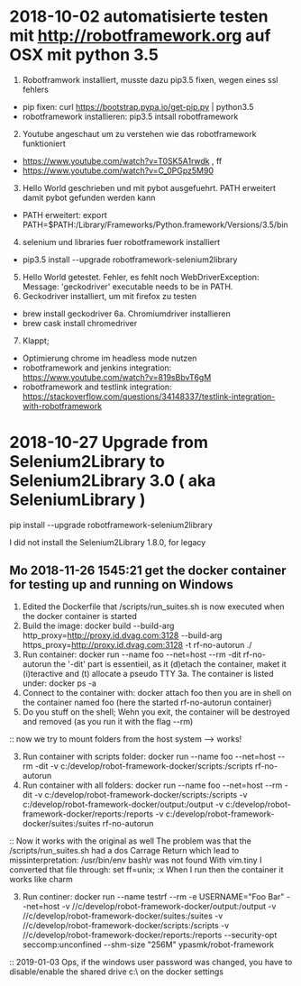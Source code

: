 # 2018-10-02 automatisierte testen mit http://robotframework.org auf OSX mit python 3.5
1. Robotframwork installiert, musste dazu pip3.5 fixen, wegen eines ssl fehlers
- pip fixen: curl https://bootstrap.pypa.io/get-pip.py | python3.5
- robotframework installieren: pip3.5 intsall robotframework
2. Youtube angeschaut um zu verstehen wie das robotframework funktioniert
- https://www.youtube.com/watch?v=T0SK5A1rwdk , ff
- https://www.youtube.com/watch?v=C_0PGpz5M90
3. Hello World geschrieben und mit pybot ausgefuehrt. PATH erweitert damit pybot gefunden werden kann
- PATH erweitert: export PATH=$PATH:/Library/Frameworks/Python.framework/Versions/3.5/bin
4. selenium und libraries fuer robotframework installiert
- pip3.5 install --upgrade robotframework-selenium2library
5. Hello World getestet. Fehler, es fehlt noch WebDriverException: Message: 'geckodriver' executable needs to be in PATH.
6. Geckodriver installiert, um mit firefox zu testen
- brew install geckodriver
6a. Chromiumdriver installieren
- brew cask install chromedriver
7. Klappt;
- Optimierung chrome im headless mode nutzen
- robotframework and jenkins integration: https://www.youtube.com/watch?v=819sBbvT6gM
- robotframework and testlink integration: https://stackoverflow.com/questions/34148337/testlink-integration-with-robotframework

# 2018-10-27 Upgrade from Selenium2Library to Selenium2Library 3.0 ( aka SeleniumLibrary )
pip install --upgrade robotframework-selenium2library

I did not install the Selenium2Library 1.8.0, for legacy

## Mo 2018-11-26 1545:21 get the docker container for testing up and running on Windows

1. Edited the Dockerfile that /scripts/run_suites.sh is now executed when the docker container is started
2. Build the image: 	docker build --build-arg http_proxy=http://proxy.id.dvag.com:3128 --build-arg https_proxy=http://proxy.id.dvag.com:3128 -t rf-no-autorun ./
3. Run container: docker run --name foo --net=host --rm -dit rf-no-autorun
		the '-dit' part is essentieil, as it (d)etach the container, maket it (i)teractive and (t) allocate a pseudo TTY
3a. The container is listed under: docker ps -a 
4. Connect to the container with: docker attach foo
		then you are in shell on the container named foo (here the started rf-no-autorun container)
5. Do you stuff on the shell; Wehn you exit, the container will be destroyed and removed (as you run it with the flag --rm)

:: now we try to mount folders from the host system --> works!

3. Run container with scripts folder: docker run --name foo --net=host --rm -dit -v c:/develop/robot-framework-docker/scripts:/scripts rf-no-autorun
4. Run container with all folders: docker run --name foo --net=host --rm -dit -v c:/develop/robot-framework-docker/scripts:/scripts -v c:/develop/robot-framework-docker/output:/output -v c:/develop/robot-framework-docker/reports:/reports -v c:/develop/robot-framework-docker/suites:/suites rf-no-autorun

:: Now it works with the original as well 
The problem was that the /scripts/run_suites.sh had a dos Carrage Return which lead to missinterpretation: 
	/usr/bin/env bash\r was not found
With vim.tiny I converted that file through: set ff=unix; :x
When I run then the container it works like charm

3. Run continer: docker run --name testrf --rm -e USERNAME="Foo Bar" --net=host -v //c/develop/robot-framework-docker/output:/output -v //c/develop/robot-framework-docker/suites:/suites -v //c/develop/robot-framework-docker/scripts:/scripts -v //c/develop/robot-framework-docker/reports:/reports --security-opt seccomp:unconfined --shm-size "256M" ypasmk/robot-framework

:: 2019-01-03 Ops, if the windows user password was changed, you have to disable/enable the shared drive c:\ on the docker settings

